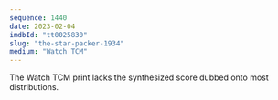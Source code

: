 ```yaml
---
sequence: 1440
date: 2023-02-04
imdbId: "tt0025830"
slug: "the-star-packer-1934"
medium: "Watch TCM"
---
```


The Watch TCM print lacks the synthesized score dubbed onto most distributions.

